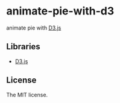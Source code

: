 # animate-pie-with-d3

animate pie with [D3.js](https://d3js.org)

## Libraries

- [D3.js](https://d3js.org)

## License

The MIT license.

